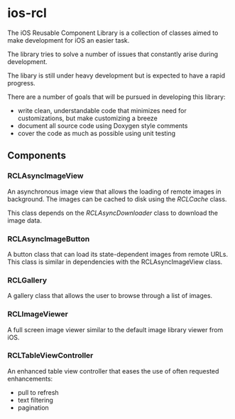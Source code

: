# ios-rcl

The iOS Reusable Component Library is a collection of classes aimed to make development for iOS an easier task. 

The library tries to solve a number of issues that constantly arise during development.

The libary is still under heavy development but is expected to have a rapid progress.

There are a number of goals that will be pursued in developing this library:

* write clean, understandable code that minimizes need for customizations, but make customizing a breeze 
* document all source code using Doxygen style comments
* cover the code as much as possible using unit testing

## Components
### RCLAsyncImageView

An asynchronous image view that allows the loading of remote images in background.
The images can be cached to disk using the *RCLCache* class.

This class depends on the *RCLAsyncDownloader* class to download the image data.

### RCLAsyncImageButton

A button class that can load its state-dependent images from remote URLs. This class is similar in dependencies with the RCLAsyncImageView class.

### RCLGallery

A gallery class that allows the user to browse through a list of images.

### RCLImageViewer

A full screen image viewer similar to the default image library viewer from iOS.

### RCLTableViewController

An enhanced table view controller that eases the use of often requested enhancements: 

* pull to refresh
* text filtering
* pagination
